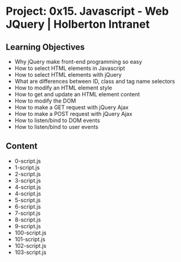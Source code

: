 # Project: 0x15. Javascript - Web JQuery | Holberton Intranet
## Learning Objectives
- Why jQuery make front-end programming so easy 
- How to select HTML elements in Javascript
- How to select HTML elements with jQuery
- What are differences between ID, class and tag name selectors
- How to modify an HTML element style
- How to get and update an HTML element content
- How to modify the DOM
- How to make a GET request with jQuery Ajax
- How to make a POST request with jQuery Ajax
- How to listen/bind to DOM events
- How to listen/bind to user events


## Content
- 0-script.js   
- 1-script.js 
- 2-script.js
- 3-script.js
- 4-script.js
- 4-script.js
- 5-script.js
- 6-script.js
- 7-script.js 
- 8-script.js
- 9-script.js
- 100-script.js  
- 101-script.js  
- 102-script.js
- 103-script.js      
